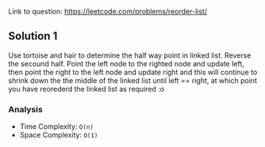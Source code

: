 Link to question: https://leetcode.com/problems/reorder-list/

## Solution 1

Use tortoise and hair to determine the half way point in linked list. Reverse the secound half. Point the left node to the righted node and update left, then point the right to the left node and update right and this will continue to shrink down the the middle of the linked list until left == right, at which point you have reorederd the linked list as required :o

### Analysis

- Time Complexity: `O(n)`
- Space Complexity: `O(1)`
